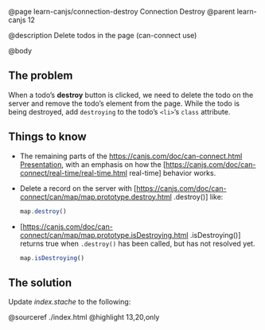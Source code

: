 @page learn-canjs/connection-destroy Connection Destroy
@parent learn-canjs 12

@description Delete todos in the page (can-connect use)

@body


## The problem

When a todo’s __destroy__ button is clicked, we need to delete the
todo on the server and remove the todo’s element from the page. While
the todo is being destroyed, add `destroying` to the todo’s `<li>`’s `class`
attribute.

## Things to know

- The remaining parts of the [https://canjs.com/doc/can-connect.html Presentation](https://drive.google.com/open?id=0Bx-kNqf-wxZebHFWMElNOVEwSlE), with an emphasis on how the [https://canjs.com/doc/can-connect/real-time/real-time.html real-time] behavior works.
- Delete a record on the server with [https://canjs.com/doc/can-connect/can/map/map.prototype.destroy.html .destroy()] like:
  ```js
  map.destroy()
  ```

- [https://canjs.com/doc/can-connect/can/map/map.prototype.isDestroying.html .isDestroying()] returns true when `.destroy()`
  has been called, but has not resolved yet.

  ```js
  map.isDestroying()
  ```

## The solution

Update _index.stache_ to the following:

@sourceref ./index.html
@highlight 13,20,only
